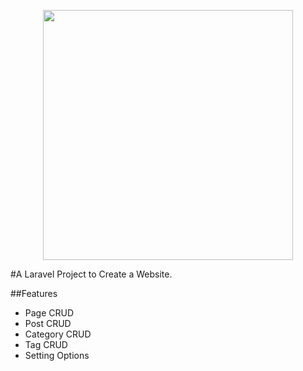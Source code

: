 <p align="center"><img src="https://res.cloudinary.com/dtfbvvkyp/image/upload/v1566331377/laravel-logolockup-cmyk-red.svg" width="400"></p>

#A Laravel Project to Create a Website.

##Features

- Page CRUD
- Post CRUD
- Category CRUD
- Tag CRUD
- Setting Options


